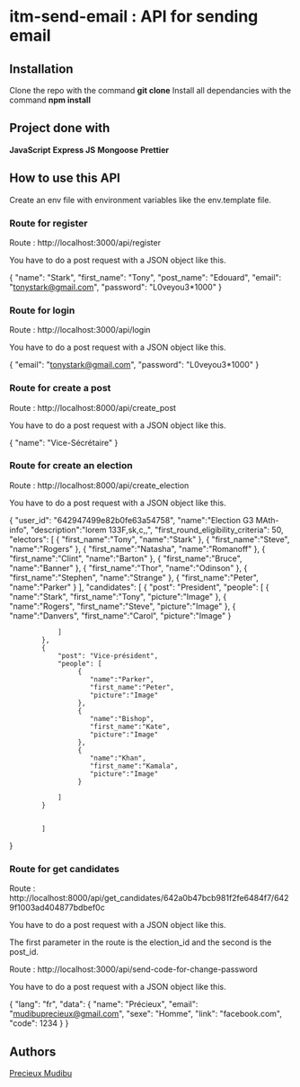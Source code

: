 # itm-send-email : API for sending email

## Installation

Clone the repo with the command **git clone**
Install all dependancies with the command **npm install**

## Project done with

**JavaScript**
**Express JS**
**Mongoose**
**Prettier**

## How to use this API

Create an env file with environment variables like the env.template file.

### Route for register

Route : http://localhost:3000/api/register

You have to do a post request with a JSON object like this.

{
    "name": "Stark",
    "first_name": "Tony",
    "post_name": "Edouard",
    "email": "tonystark@gmail.com",
    "password": "L0veyou3*1000"
}

### Route for login

Route : http://localhost:3000/api/login

You have to do a post request with a JSON object like this.

{
    "email": "tonystark@gmail.com",
    "password": "L0veyou3*1000"
}

### Route for create a post

Route : http://localhost:8000/api/create_post

You have to do a post request with a JSON object like this.

{
  "name": "Vice-Sécrétaire"
}

### Route for create an election

Route : http://localhost:8000/api/create_election

You have to do a post request with a JSON object like this.

{
        "user_id": "642947499e82b0fe63a54758",
        "name":"Election G3 MAth-info",
        "description":"lorem 133F,sk,c,,",
        "first_round_eligibility_criteria": 50,
        "electors": [
          {
            "first_name":"Tony",
            "name":"Stark"
          },
           {
            "first_name":"Steve",
            "name":"Rogers"
          },
          {
            "first_name":"Natasha",
            "name":"Romanoff"
          },
          {
            "first_name":"Clint",
            "name":"Barton"
          },
          {
            "first_name":"Bruce",
            "name":"Banner"
          },
          {
            "first_name":"Thor",
            "name":"Odinson"
          },
            {
            "first_name":"Stephen",
            "name":"Strange"
          },
            {
            "first_name":"Peter",
            "name":"Parker"
          }
          ],
        "candidates": [
            {
                "post": "President",
                "people": [
                     {
                        "name":"Stark",
                        "first_name":"Tony",
                        "picture":"Image"
                     },
                     {
                        "name":"Rogers",
                        "first_name":"Steve",
                        "picture":"Image"
                     },
                     {
                        "name":"Danvers",
                        "first_name":"Carol",
                        "picture":"Image"
                     }

                ]
            },
            {
                "post": "Vice-président",
                "people": [
                     {
                        "name":"Parker",
                        "first_name":"Peter",
                        "picture":"Image"
                     },
                     {
                        "name":"Bishop",
                        "first_name":"Kate",
                        "picture":"Image"
                     },
                     {
                        "name":"Khan",
                        "first_name":"Kamala",
                        "picture":"Image"
                     }

                ]
            }
            
            
            ]
}

### Route for get candidates

Route : http://localhost:8000/api/get_candidates/642a0b47bcb981f2fe6484f7/6429f1003ad404877bdbef0c

You have to do a post request with a JSON object like this.

The first parameter in the route is the election_id and the second is the post_id.









Route : http://localhost:3000/api/send-code-for-change-password

You have to do a post request with a JSON object like this.

  {
        "lang": "fr",
        "data": {
          "name": "Précieux",
          "email": "mudibuprecieux@gmail.com",
          "sexe": "Homme",
          "link": "facebook.com",
          "code": 1234
        }
  }

## Authors
[Precieux Mudibu](https://github.com/PrecieuxMudibu)